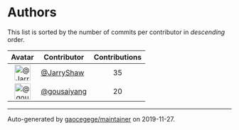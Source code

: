 # Authors

This list is sorted by the number of commits per contributor in _descending_ order.

Avatar|Contributor|Contributions
:-:|---|:-:
<img class='float-left rounded-1' src='https://avatars1.githubusercontent.com/u/15666417?v=4' width='36' height='36' alt='@JarryShaw'>|[@JarryShaw](https://github.com/JarryShaw)|35
<img class='float-left rounded-1' src='https://avatars0.githubusercontent.com/u/15073518?v=4' width='36' height='36' alt='@gousaiyang'>|[@gousaiyang](https://github.com/gousaiyang)|20

---

Auto-generated by [gaocegege/maintainer](https://github.com/gaocegege/maintainer) on 2019-11-27.
